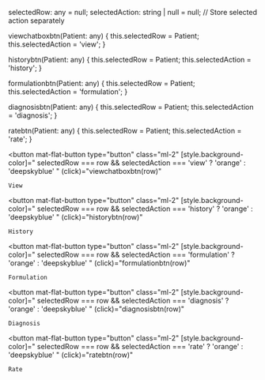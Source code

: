 selectedRow: any = null;
selectedAction: string | null = null; // Store selected action separately

viewchatboxbtn(Patient: any) {
  this.selectedRow = Patient;
  this.selectedAction = 'view';
}

historybtn(Patient: any) {
  this.selectedRow = Patient;
  this.selectedAction = 'history';
}

formulationbtn(Patient: any) {
  this.selectedRow = Patient;
  this.selectedAction = 'formulation';
}

diagnosisbtn(Patient: any) {
  this.selectedRow = Patient;
  this.selectedAction = 'diagnosis';
}

ratebtn(Patient: any) {
  this.selectedRow = Patient;
  this.selectedAction = 'rate';
}


<button
    mat-flat-button
    type="button"
    class="ml-2"
    [style.background-color]="
        selectedRow === row && selectedAction === 'view' ? 'orange' : 'deepskyblue'
    "
    (click)="viewchatboxbtn(row)"
>
    View
</button>

<button
    mat-flat-button
    type="button"
    class="ml-2"
    [style.background-color]="
        selectedRow === row && selectedAction === 'history' ? 'orange' : 'deepskyblue'
    "
    (click)="historybtn(row)"
>
    History
</button>

<button
    mat-flat-button
    type="button"
    class="ml-2"
    [style.background-color]="
        selectedRow === row && selectedAction === 'formulation' ? 'orange' : 'deepskyblue'
    "
    (click)="formulationbtn(row)"
>
    Formulation
</button>

<button
    mat-flat-button
    type="button"
    class="ml-2"
    [style.background-color]="
        selectedRow === row && selectedAction === 'diagnosis' ? 'orange' : 'deepskyblue'
    "
    (click)="diagnosisbtn(row)"
>
    Diagnosis
</button>

<button
    mat-flat-button
    type="button"
    class="ml-2"
    [style.background-color]="
        selectedRow === row && selectedAction === 'rate' ? 'orange' : 'deepskyblue'
    "
    (click)="ratebtn(row)"
>
    Rate
</button>
